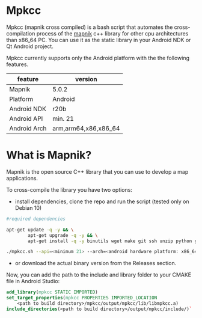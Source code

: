# Mpkcc

Mpkcc (mapnik cross compiled) is a bash script that automates the cross-compilation process of the [mapnik](https://github.com/mapnik/mapnik) c++ library for other cpu architectures than x86_64 PC.
You can use it as the static library in your Android NDK or Qt Android project.

Mpkcc currently supports only the Android platform with the the following features.

| feature | version |
| ------ | ------ |
| Mapnik | 5.0.2 |
| Platform | Android |
| Android NDK | r20b |
| Android API | min. 21 |
| Android Arch | arm,arm64,x86,x86_64 |

# What is Mapnik?

Mapnik is the open source C++ library that you can use to develop a map applications.

To cross-compile the library you have two options:

- install dependencies, clone the repo and run the script (tested only on Debian 10)

```bash
#required dependencies

apt-get update -q -y && \
        apt-get upgrade -q -y && \
        apt-get install -q -y binutils wget make git ssh unzip python gcc g++

./mpkcc.sh --api=<minimum 21> --arch=<android hardware platform: x86_64|x86|arm|arm64>
 ```

- or download the actual binary version from the Releases section.

Now, you can add the path to the include and library folder to your CMAKE file in Android Studio:

```CMAKE
add_library(mpkcc STATIC IMPORTED)
set_target_properties(mpkcc PROPERTIES IMPORTED_LOCATION
    <path to build directory>/mpkcc/output/mpkcc/lib/libmpkcc.a)
include_directories(<path to build directory>/output/mpkcc/include/)`
```
